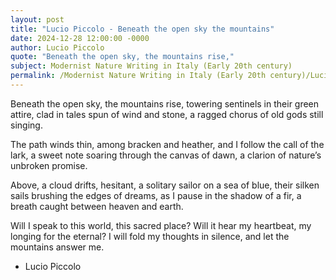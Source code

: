 ```yaml
---
layout: post
title: "Lucio Piccolo - Beneath the open sky the mountains"
date: 2024-12-28 12:00:00 -0000
author: Lucio Piccolo
quote: "Beneath the open sky, the mountains rise,"
subject: Modernist Nature Writing in Italy (Early 20th century)
permalink: /Modernist Nature Writing in Italy (Early 20th century)/Lucio Piccolo/Lucio Piccolo - Beneath the open sky the mountains
---
```


Beneath the open sky, the mountains rise,
towering sentinels in their green attire,
clad in tales spun of wind and stone,
a ragged chorus of old gods still singing.

The path winds thin, among bracken and heather,
and I follow the call of the lark,
a sweet note soaring through the canvas of dawn,
a clarion of nature’s unbroken promise.

Above, a cloud drifts, hesitant,
a solitary sailor on a sea of blue,
their silken sails brushing the edges of dreams,
as I pause in the shadow of a fir,
a breath caught between heaven and earth.

Will I speak to this world,
this sacred place?
Will it hear my heartbeat,
my longing for the eternal?
I will fold my thoughts in silence,
and let the mountains answer me.

- Lucio Piccolo
